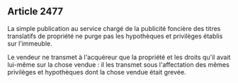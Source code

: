 Article 2477
----
La simple publication au service chargé de la publicité foncière des titres
translatifs de propriété ne purge pas les hypothèques et privilèges établis sur
l'immeuble.

Le vendeur ne transmet à l'acquéreur que la propriété et les droits qu'il avait
lui-même sur la chose vendue : il les transmet sous l'affectation des mêmes
privilèges et hypothèques dont la chose vendue était grevée.
